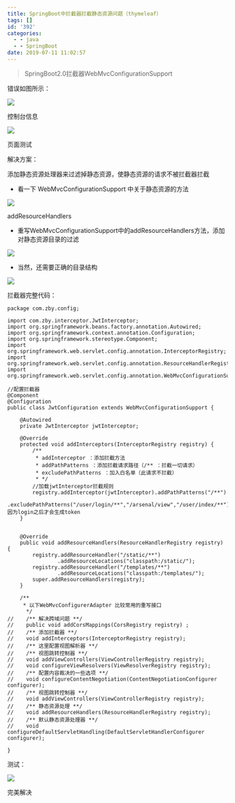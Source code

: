 ```yaml
---
title: SpringBoot中拦截器拦截静态资源问题（thymeleaf）
tags: []
id: '392'
categories:
  - - java
  - - SpringBoot
date: 2019-07-11 11:02:57
---
```


> SpringBoot2.0拦截器WebMvcConfigurationSupport

错误如图所示：

![](https://zby123.club/wp-content/uploads/2019/07/拦截器1-1024x185.png)

控制台信息

![](https://zby123.club/wp-content/uploads/2019/07/拦截器2-1024x211.png)

页面测试

解决方案：

添加静态资源处理器来过滤掉静态资源，使静态资源的请求不被拦截器拦截

*   看一下 WebMvcConfigurationSupport 中关于静态资源的方法

![](https://zby123.club/wp-content/uploads/2019/07/拦截器3.png)

addResourceHandlers

*   重写WebMvcConfigurationSupport中的addResourceHandlers方法，添加对静态资源目录的过滤

![](https://zby123.club/wp-content/uploads/2019/07/拦截器4.png)

*   当然，还需要正确的目录结构

![](https://zby123.club/wp-content/uploads/2019/07/拦截器5.png)

拦截器完整代码：

```
package com.zby.config;

import com.zby.interceptor.JwtInterceptor;
import org.springframework.beans.factory.annotation.Autowired;
import org.springframework.context.annotation.Configuration;
import org.springframework.stereotype.Component;
import org.springframework.web.servlet.config.annotation.InterceptorRegistry;
import org.springframework.web.servlet.config.annotation.ResourceHandlerRegistry;
import org.springframework.web.servlet.config.annotation.WebMvcConfigurationSupport;

//配置拦截器
@Component
@Configuration
public class JwtConfiguration extends WebMvcConfigurationSupport {

    @Autowired
    private JwtInterceptor jwtInterceptor;

    @Override
    protected void addInterceptors(InterceptorRegistry registry) {
        /**
         * addInterceptor ：添加拦截方法
         * addPathPatterns ：添加拦截请求路径（/** ：拦截一切请求）
         * excludePathPatterns ：加入白名单（此请求不拦截）
         * */
        //加载jwtInterceptor拦截规则
        registry.addInterceptor(jwtInterceptor).addPathPatterns("/**")
                .excludePathPatterns("/user/login/**","/arsenal/view","/user/index/**");//因为login之后才会生成token
    }


    @Override
    public void addResourceHandlers(ResourceHandlerRegistry registry) {
        registry.addResourceHandler("/static/**")
                .addResourceLocations("classpath:/static/");
        registry.addResourceHandler("/templates/**")
                .addResourceLocations("classpath:/templates/");
        super.addResourceHandlers(registry);
    }

    /**
     * 以下WebMvcConfigurerAdapter 比较常用的重写接口
      */
//    /** 解决跨域问题 **/
//    public void addCorsMappings(CorsRegistry registry) ;
//    /** 添加拦截器 **/
//    void addInterceptors(InterceptorRegistry registry);
//    /** 这里配置视图解析器 **/
//    /** 视图跳转控制器 **/
//    void addViewControllers(ViewControllerRegistry registry);
//    void configureViewResolvers(ViewResolverRegistry registry);
//    /** 配置内容裁决的一些选项 **/
//    void configureContentNegotiation(ContentNegotiationConfigurer configurer);
//    /** 视图跳转控制器 **/
//    void addViewControllers(ViewControllerRegistry registry);
//    /** 静态资源处理 **/
//    void addResourceHandlers(ResourceHandlerRegistry registry);
//    /** 默认静态资源处理器 **/
//    void configureDefaultServletHandling(DefaultServletHandlerConfigurer configurer);

}
```

测试：

![](https://zby123.club/wp-content/uploads/2019/07/拦截器6.png)

完美解决